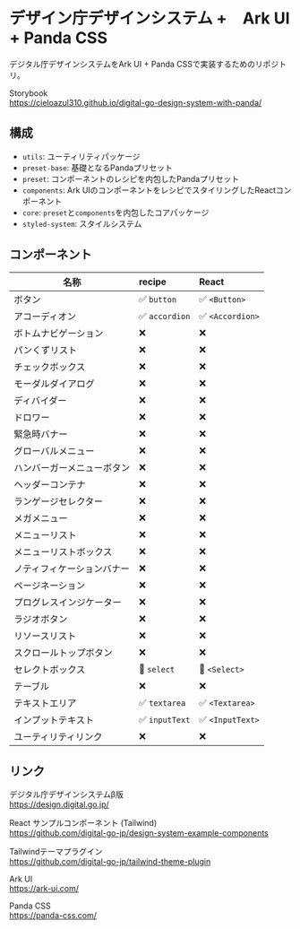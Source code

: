 # デザイン庁デザインシステム +　Ark UI + Panda CSS

デジタル庁デザインシステムをArk UI + Panda CSSで実装するためのリポジトリ。

Storybook  
<https://cieloazul310.github.io/digital-go-design-system-with-panda/>

## 構成

- `utils`: ユーティリティパッケージ
- `preset-base`: 基礎となるPandaプリセット
- `preset`: コンポーネントのレシピを内包したPandaプリセット
- `components`: Ark UIのコンポーネントをレシピでスタイリングしたReactコンポーネント
- `core`: `preset`と`components`を内包したコアパッケージ
- `styled-system`: スタイルシステム

## コンポーネント

| 名称                       | recipe         | React            |
| -------------------------- | :------------- | :--------------- |
| ボタン                     | ✅ `button`    | ✅ `<Button>`    |
| アコーディオン             | ✅ `accordion` | ✅ `<Accordion>` |
| ボトムナビゲーション       | ❌             | ❌               |
| パンくずリスト             | ❌             | ❌               |
| チェックボックス           | ❌             | ❌               |
| モーダルダイアログ         | ❌             | ❌               |
| ディバイダー               | ❌             | ❌               |
| ドロワー                   | ❌             | ❌               |
| 緊急時バナー               | ❌             | ❌               |
| グローバルメニュー         | ❌             | ❌               |
| ハンバーガーメニューボタン | ❌             | ❌               |
| ヘッダーコンテナ           | ❌             | ❌               |
| ランゲージセレクター       | ❌             | ❌               |
| メガメニュー               | ❌             | ❌               |
| メニューリスト             | ❌             | ❌               |
| メニューリストボックス     | ❌             | ❌               |
| ノティフィケーションバナー | ❌             | ❌               |
| ページネーション           | ❌             | ❌               |
| プログレスインジケーター   | ❌             | ❌               |
| ラジオボタン               | ❌             | ❌               |
| リソースリスト             | ❌             | ❌               |
| スクロールトップボタン     | ❌             | ❌               |
| セレクトボックス           | 🔨 `select`    | 🔨 `<Select>`    |
| テーブル                   | ❌             | ❌               |
| テキストエリア             | ✅ `textarea`  | ✅ `<Textarea>`  |
| インプットテキスト         | ✅ `inputText` | ✅ `<InputText>` |
| ユーティリティリンク       | ❌             | ❌               |

## リンク

デジタル庁デザインシステムβ版  
<https://design.digital.go.jp/>

React サンプルコンポーネント (Tailwind)  
<https://github.com/digital-go-jp/design-system-example-components>

Tailwindテーマプラグイン  
<https://github.com/digital-go-jp/tailwind-theme-plugin>

Ark UI  
<https://ark-ui.com/>

Panda CSS  
<https://panda-css.com/>
